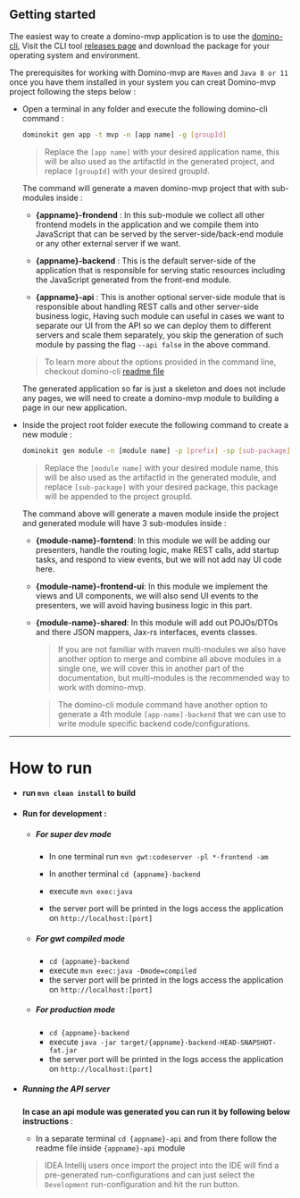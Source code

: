 ## Getting started

The easiest way to create a domino-mvp application is to use the [domino-cli](https://github.com/DominoKit/domino-cli), Visit the CLI tool [releases page](https://github.com/DominoKit/domino-cli/releases) and download the package for your operating system and environment.

The prerequisites for working with Domino-mvp are `Maven` and `Java 8 or 11` once you have them installed in your system you can creat Domino-mvp project following the steps below :

- Open a terminal in any folder and execute the following domino-cli command : 

    ```bash
    dominokit gen app -t mvp -n [app name] -g [groupId]
    ```
    
    > Replace the `[app name]` with your desired application name, this will be also used as the artifactId in the generated project, and replace `[groupId]` with your desired groupId.
    
    The command will generate a maven domino-mvp project that with sub-modules inside :
    
    - **{appname}-frondend** : In this sub-module we collect all other frontend models in the application and we compile them into JavaScript that can be served by the server-side/back-end module or any other external server if we want.
    
    - **{appname}-backend** : This is the default server-side of the application that is responsible for serving static resources including the JavaScript generated from the front-end module. 
    
    - **{appname}-api** : This is another optional server-side module that is responsible about handling REST calls and other server-side business logic, Having such module can useful in cases we want to separate our UI from the API so we can deploy them to different servers and scale them separately, you skip the generation of such module by passing the flag `--api false` in the above command.

    > To learn more about the options provided in the command line, checkout domino-cli [readme file](https://github.com/DominoKit/domino-cli/blob/master/README.md)

  The generated application so far is just a skeleton and does not include any pages, we will need to create a domino-mvp module to building a page in our new application.


- Inside the project root folder execute the following command to create a new module :
  ```bash
  dominokit gen module -n [module name] -p [prefix] -sp [sub-package]
  ```
  > Replace the `[module name]` with your desired module name, this will be also used as the artifactId in the generated module, and replace `[sub-package]` with your desired package, this package will be appended to the project groupId.

  The command above will generate a maven module inside the project and generated module will have 3 sub-modules inside :

  - **{module-name}-forntend**: In this module we will be adding our presenters, handle the routing logic, make REST calls, add startup tasks, and respond to view events, but we will not add nay UI code here.

  - **{module-name}-frontend-ui**: In this module we implement the views and UI components, we will also send UI events to the presenters, we will avoid having business logic in this part. 

  - **{module-name}-shared**: In this module will add out POJOs/DTOs and there JSON mappers, Jax-rs interfaces, events classes.
    
    > If you are not familiar with maven multi-modules we also have another option to merge and combine all above modules in a single one, we will cover this in another part of the documentation, but multi-modules is the recommended way to work with domino-mvp.
   
    > The domino-cli module command have another option to generate a 4th module `[app-name]-backend` that we can use to write module specific backend code/configurations. 

----------------------------

# How to run

- #### run `mvn clean install` to build

- #### Run for development :

    - ##### For super dev mode

        - In one terminal run `mvn gwt:codeserver -pl *-frontend -am`

        - In another terminal `cd {appname}-backend`
        - execute `mvn exec:java`
        - the server port will be printed in the logs access the application on `http://localhost:[port]`

    - ##### For gwt compiled mode

        - `cd {appname}-backend`
        - execute `mvn exec:java -Dmode=compiled`
        - the server port will be printed in the logs access the application on `http://localhost:[port]`

    - ##### For production mode

        - `cd {appname}-backend`
        - execute `java -jar target/{appname}-backend-HEAD-SNAPSHOT-fat.jar`
        - the server port will be printed in the logs access the application on `http://localhost:[port]`


- ##### Running the API server
  **In case an api module was generated you can run it by following below instructions** :

    - In a separate terminal `cd {appname}-api` and from there follow the readme file inside `{appname}-api` module

    > IDEA Intellij users once import the project into the IDE will find a pre-generated run-configurations and can just select the `Development` run-configuration and hit the run button.
